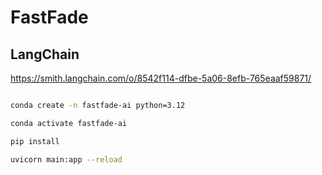 # FastFade 

## LangChain
https://smith.langchain.com/o/8542f114-dfbe-5a06-8efb-765eaaf59871/

```` bash 

conda create -n fastfade-ai python=3.12

conda activate fastfade-ai 

pip install 

uvicorn main:app --reload

````